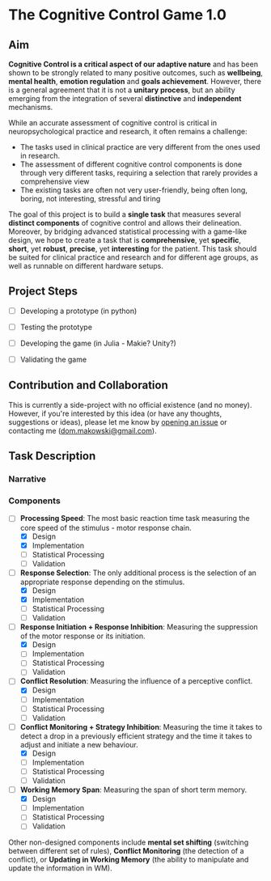 # The Cognitive Control Game 1.0

## Aim

**Cognitive Control is a critical aspect of our adaptive nature** and has been shown to be strongly related to many positive outcomes, such as **wellbeing**, **mental health**, **emotion regulation** and **goals achievement**. However, there is a general agreement that it is not a **unitary process**, but an ability emerging from the integration of several **distinctive** and **independent** mechanisms.

While an accurate assessment of cognitive control is critical in neuropsychological practice and research, it often remains a challenge:

- The tasks used in clinical practice are very different from the ones used in research.
- The assessment of different cognitive control components is done through very different tasks, requiring a selection that rarely provides a comprehensive view
- The existing tasks are often not very user-friendly, being often long, boring, not interesting, stressful and tiring


The goal of this project is to build a **single task** that measures several **distinct components** of cognitive control and allows their delineation. Moreover, by bridging advanced statistical processing with a game-like design, we hope to create a task that is **comprehensive**, yet **specific**, **short**, yet **robust**, **precise**, yet **interesting** for the patient. This task should be suited for clinical practice and research and for different age groups, as well as runnable on different hardware setups.

## Project Steps

- [ ] Developing a prototype (in python)
- [ ] Testing the prototype 
- [ ] Developing the game (in Julia - Makie? Unity?)
- [ ] Validating the game


## Contribution and Collaboration

This is currently a side-project with no official existence (and no money). However, if you're interested by this idea (or have any thoughts, suggestions or ideas), please let me know by [opening an issue](https://github.com/neuropsychology/CognitiveControl/issues) or contacting me ([dom.makowski@gmail.com](https://dominiquemakowski.github.io/)).

## Task Description


### Narrative


### Components

- [ ] **Processing Speed**: The most basic reaction time task measuring the core speed of the stimulus - motor response chain.
  - [x] Design
  - [x] Implementation
  - [ ] Statistical Processing
  - [ ] Validation

- [ ] **Response Selection**: The only additional process is the selection of an appropriate response depending on the stimulus.
  - [x] Design
  - [x] Implementation
  - [ ] Statistical Processing
  - [ ] Validation
  
- [ ] **Response Initiation + Response Inhibition**: Measuring the suppression of the motor response or its initiation.
  - [x] Design
  - [ ] Implementation
  - [ ] Statistical Processing
  - [ ] Validation
  
- [ ] **Conflict Resolution**: Measuring the influence of a perceptive conflict.
  - [x] Design
  - [ ] Implementation
  - [ ] Statistical Processing
  - [ ] Validation
  
- [ ] **Conflict Monitoring + Strategy Inhibition**: Measuring the time it takes to detect a drop in a previously efficient strategy and the time it takes to adjust and initiate a new behaviour.
  - [x] Design
  - [ ] Implementation
  - [ ] Statistical Processing
  - [ ] Validation
  
- [ ] **Working Memory Span**: Measuring the span of short term memory.
  - [x] Design
  - [ ] Implementation
  - [ ] Statistical Processing
  - [ ] Validation
  
Other non-designed components include **mental set shifting** (switching between different set of rules), **Conflict Monitoring** (the detection of a conflict), or **Updating in Working Memory** (the ability to manipulate and update the information in WM).